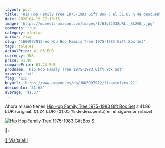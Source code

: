 ```yaml
---
layout: post
title: 'Hip Hop Family Tree 1975-1983 Gift Box S al 31.65 % de descuento'
date: 2020-04-19 17:19:15
image: 'https://m.media-amazon.com/images/I/61g6JO38pRL._SL200_.jpg'
comments: true
category: ofertas
author: ring
slug: '1606997912-es Hip Hop Family Tree 1975-1983 Gift Box Set'
tags: tole.es
actualPrice: 41.86 EUR
currency: EUR
price: 41.86
comparePrice: 61.24 EUR
prodname: 'Hip Hop Family Tree 1975-1983 Gift Box Set'
country: 'es'
flag: '🇪🇸'
buyurl: 'https://www.amazon.es/dp/1606997912/?tag=tolees-21'
descuento: '31.65'
average: '41.57'
---
```


Ahora mismo tienes [Hip Hop Family Tree 1975-1983 Gift Box Set](https://www.amazon.es/dp/1606997912/?tag=tolees-21) a 41.86 EUR (original: 61.24 EUR) (31.65 %  de descuento) en el siguiente enlace!

[![Hip Hop Family Tree 1975-1983 Gift Box S](https://m.media-amazon.com/images/I/61g6JO38pRL._SL200_.jpg)](https://www.amazon.es/dp/1606997912/?tag=tolees-21)

🔎:


[🛒 Visítala!!!](https://www.amazon.es/dp/1606997912/?tag=tolees-21)

